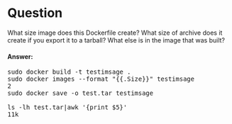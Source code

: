 #  Question
What size image does this Dockerfile create? What size of archive does it create if you export it to a tarball? What else is in the image that was built?

####  Answer:
<pre>
sudo docker build -t testimsage .
sudo docker images --format "{{.Size}}" testimsage
2
sudo docker save -o test.tar testimsage

ls -lh test.tar|awk '{print $5}'
11k
</pre>